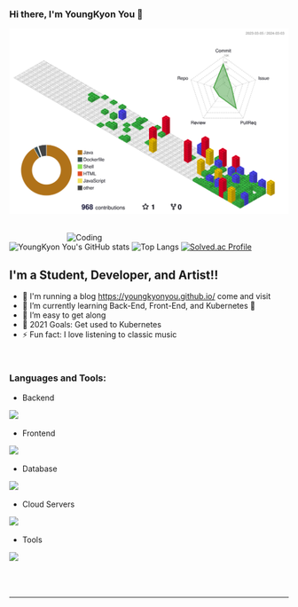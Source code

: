 ### Hi there, I'm YoungKyon You 👋

![svg](https://github.com/YoungKyonYou/YoungKyonYou/blob/main/profile-3d-contrib/profile-gitblock.svg)

<br> 
<img align="right" alt="Coding" width="400" src="https://user-images.githubusercontent.com/74038190/229223263-cf2e4b07-2615-4f87-9c38-e37600f8381a.gif">


![YoungKyon You's GitHub stats](https://github-readme-stats.vercel.app/api?username=youngkyonyou\&bg_color=30,e96443,904e95\&title_color=fff\&text_color=fff) 
 ![Top Langs](https://github-readme-stats.vercel.app/api/top-langs/?username=youngkyonyou) [![Solved.ac Profile](http://mazassumnida.wtf/api/v2/generate_badge?boj=nick1324)](https://solved.ac/nick1324/)

## I'm a Student, Developer, and Artist!!

- 🔭 I'm running a blog https://youngkyonyou.github.io/ come and visit
- 🌱 I’m currently learning Back-End, Front-End, and Kubernetes 🤣
- 👯 I’m easy to get along
- 🥅 2021 Goals: Get used to Kubernetes
- ⚡ Fun fact: I love listening to classic music

<br />


### Languages and Tools:

- Backend

<p align="left">
  <a href="https://skillicons.dev">
    <img src="https://skillicons.dev/icons?i=java,spring" />
  </a>
</p>


- Frontend

<p align="left">
  <a href="https://skillicons.dev">
    <img src="https://skillicons.dev/icons?i=vue" />
  </a>
</p>


- Database

<p align="left">
  <a href="https://skillicons.dev">
    <img src="https://skillicons.dev/icons?i=mysql,oracle" />
  </a>
</p>


- Cloud Servers

<p align="left">
  <a href="https://skillicons.dev">
    <img src="https://skillicons.dev/icons?i=aws,firebase" />
  </a>
</p>


- Tools

<p align="left">
  <a href="https://skillicons.dev">
    <img src="https://skillicons.dev/icons?i=git,github,docker,figma,idea,postman,linux" />
  </a>
</p>


<br />
<br />


---
